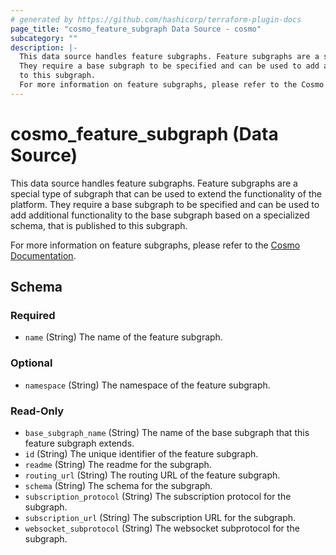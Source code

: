 ```yaml
---
# generated by https://github.com/hashicorp/terraform-plugin-docs
page_title: "cosmo_feature_subgraph Data Source - cosmo"
subcategory: ""
description: |-
  This data source handles feature subgraphs. Feature subgraphs are a special type of subgraph that can be used to extend the functionality of the platform.
  They require a base subgraph to be specified and can be used to add additional functionality to the base subgraph based on a specialized schema, that is published
  to this subgraph.
  For more information on feature subgraphs, please refer to the Cosmo Documentation https://cosmo-docs.wundergraph.com/cli/feature-subgraph.
---
```


# cosmo_feature_subgraph (Data Source)

This data source handles feature subgraphs. Feature subgraphs are a special type of subgraph that can be used to extend the functionality of the platform.
They require a base subgraph to be specified and can be used to add additional functionality to the base subgraph based on a specialized schema, that is published
to this subgraph.

For more information on feature subgraphs, please refer to the [Cosmo Documentation](https://cosmo-docs.wundergraph.com/cli/feature-subgraph).



<!-- schema generated by tfplugindocs -->
## Schema

### Required

- `name` (String) The name of the feature subgraph.

### Optional

- `namespace` (String) The namespace of the feature subgraph.

### Read-Only

- `base_subgraph_name` (String) The name of the base subgraph that this feature subgraph extends.
- `id` (String) The unique identifier of the feature subgraph.
- `readme` (String) The readme for the subgraph.
- `routing_url` (String) The routing URL of the feature subgraph.
- `schema` (String) The schema for the subgraph.
- `subscription_protocol` (String) The subscription protocol for the subgraph.
- `subscription_url` (String) The subscription URL for the subgraph.
- `websocket_subprotocol` (String) The websocket subprotocol for the subgraph.
